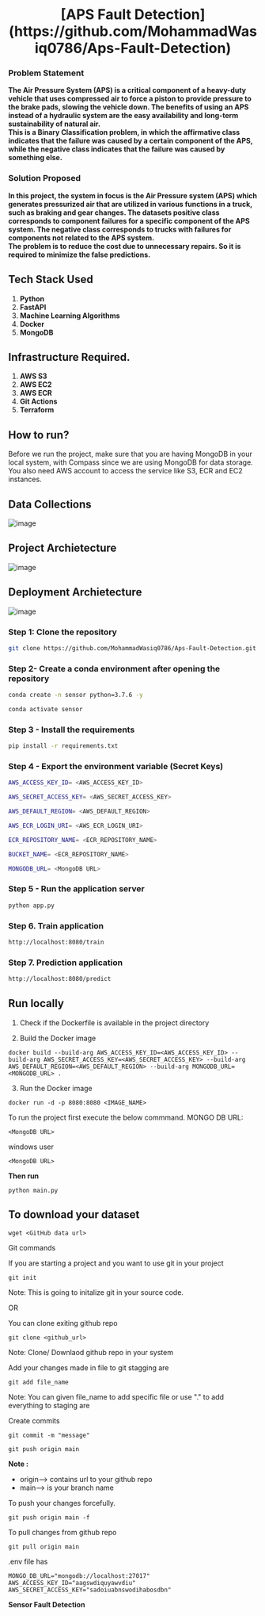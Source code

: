 <h1 align="center"> [APS Fault Detection](https://github.com/MohammadWasiq0786/Aps-Fault-Detection) </h1>

### Problem Statement
**The Air Pressure System (APS) is a critical component of a heavy-duty vehicle that uses compressed air to force a piston to provide pressure to the brake pads, slowing the vehicle down. The benefits of using an APS instead of a hydraulic system are the easy availability and long-term sustainability of natural air.**
<br> **This is a Binary Classification problem, in which the affirmative class indicates that the failure was caused by a certain component of the APS, while the negative class indicates that the failure was caused by something else.**

### Solution Proposed 
**In this project, the system in focus is the Air Pressure system (APS) which generates pressurized air that are utilized in various functions in a truck, such as braking and gear changes. The datasets positive class corresponds to component failures for a specific component of the APS system. The negative class corresponds to trucks with failures for components not related to the APS system.**
<br> **The problem is to reduce the cost due to unnecessary repairs. So it is required to minimize the false predictions.**

## Tech Stack Used
1. **Python** 
2. **FastAPI** 
3. **Machine Learning Algorithms**
4. **Docker**
5. **MongoDB**

## Infrastructure Required.

1. **AWS S3**
2. **AWS EC2**
3. **AWS ECR**
4. **Git Actions**
5. **Terraform**

## How to run?
Before we run the project, make sure that you are having MongoDB in your local system, with Compass since we are using MongoDB for data storage. You also need AWS account to access the service like S3, ECR and EC2 instances.

## Data Collections
![image](https://user-images.githubusercontent.com/57321948/193536736-5ccff349-d1fb-486e-b920-02ad7974d089.png)


## Project Archietecture
![image](https://user-images.githubusercontent.com/57321948/193536768-ae704adc-32d9-4c6c-b234-79c152f756c5.png)


## Deployment Archietecture
![image](https://user-images.githubusercontent.com/57321948/193536973-4530fe7d-5509-4609-bfd2-cd702fc82423.png)


### Step 1: Clone the repository
```bash
git clone https://github.com/MohammadWasiq0786/Aps-Fault-Detection.git
```

### Step 2- Create a conda environment after opening the repository

```bash
conda create -n sensor python=3.7.6 -y
```

```bash
conda activate sensor
```

### Step 3 - Install the requirements
```bash
pip install -r requirements.txt
```

### Step 4 - Export the environment variable (Secret Keys)
```bash
AWS_ACCESS_KEY_ID= <AWS_ACCESS_KEY_ID>
```

```bash
AWS_SECRET_ACCESS_KEY= <AWS_SECRET_ACCESS_KEY>
```

```bash
AWS_DEFAULT_REGION= <AWS_DEFAULT_REGION>
```

``` bash
AWS_ECR_LOGIN_URI= <AWS_ECR_LOGIN_URI>
```

```bash
ECR_REPOSITORY_NAME= <ECR_REPOSITORY_NAME>
```

```bash
BUCKET_NAME= <ECR_REPOSITORY_NAME>
```

```bash
MONGODB_URL= <MongoDB URL>
```


### Step 5 - Run the application server
```bash
python app.py
```

### Step 6. Train application
```bash
http://localhost:8080/train
```

### Step 7. Prediction application
```bash
http://localhost:8080/predict
```
## Run locally

1. Check if the Dockerfile is available in the project directory

2. Build the Docker image
```
docker build --build-arg AWS_ACCESS_KEY_ID=<AWS_ACCESS_KEY_ID> --build-arg AWS_SECRET_ACCESS_KEY=<AWS_SECRET_ACCESS_KEY> --build-arg AWS_DEFAULT_REGION=<AWS_DEFAULT_REGION> --build-arg MONGODB_URL=<MONGODB_URL> . 

```

3. Run the Docker image
```
docker run -d -p 8080:8080 <IMAGE_NAME>
```

To run the project  first execute the below commmand.
MONGO DB URL: 
```
<MongoDB URL>
```
windows user

```
<MongoDB URL>
```

**Then run** 
```
python main.py
```

## To download your dataset

```
wget <GitHub data url>
```

Git commands

If you are starting a project and you want to use git in your project
```
git init
```
Note: This is going to initalize git in your source code.


OR

You can clone exiting github repo
```
git clone <github_url>
```
Note: Clone/ Downlaod github  repo in your system


Add your changes made in file to git stagging are
```
git add file_name
```
Note: You can given file_name to add specific file or use "." to add everything to staging are


Create commits
```
git commit -m "message"
```

```
git push origin main
```

**Note :** 

* origin--> contains url to your github repo
* main--> is your branch name 

To push your changes forcefully.
```
git push origin main -f
```


To pull  changes from github repo
```
git pull origin main
```

.env file has
```
MONGO_DB_URL="mongodb://localhost:27017"
AWS_ACCESS_KEY_ID="aagswdiquyawvdiu"
AWS_SECRET_ACCESS_KEY="sadoiuabnswodihabosdbn"
```

**Sensor Fault Detection**
